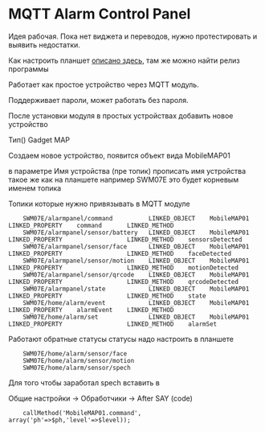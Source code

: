 # MQTT Alarm Control Panel

Идея рабочая. Пока нет виджета и переводов, нужно протестировать и выявить недостатки.

Как настроить планшет [описано здесь](https://github.com/thanksmister/android-mqtt-alarm-panel#mqtt-alarm-panel-for-home-automation-platforms), там же можно найти релиз программы

Работает как простое устройство через MQTT модуль.

Поддерживает пароли, может работать без пароля.

После установки модуля в простых устройствах добавить новое устройство  

Тип() Gadget MAP 

Создаем новое устройство, появится объект вида MobileMAP01 

в параметре Имя устройства (пре топик) прописать имя устройства такое же как на планшете например SWM07E
это будет корневым именем топика

Топики которые нужно привязывать в MQTT модуле

        SWM07E/alarmpanel/command          LINKED_OBJECT    MobileMAP01    LINKED_PROPERTY    command       LINKED_METHOD
        SWM07E/alarmpanel/sensor/battery   LINKED_OBJECT    MobileMAP01    LINKED_PROPERTY                  LINKED_METHOD    sensorsDetected
        SWM07E/alarmpanel/sensor/face      LINKED_OBJECT    MobileMAP01    LINKED_PROPERTY                  LINKED_METHOD    faceDetected
        SWM07E/alarmpanel/sensor/motion    LINKED_OBJECT    MobileMAP01    LINKED_PROPERTY                  LINKED_METHOD    motionDetected
        SWM07E/alarmpanel/sensor/qrcode    LINKED_OBJECT    MobileMAP01    LINKED_PROPERTY                  LINKED_METHOD    qrcodeDetected
        SWM07E/alarmpanel/state            LINKED_OBJECT    MobileMAP01    LINKED_PROPERTY                  LINKED_METHOD    state
        SWM07E/home/alarm/event            LINKED_OBJECT    MobileMAP01    LINKED_PROPERTY    alarmEvent    LINKED_METHOD
        SWM07E/home/alarm/set              LINKED_OBJECT    MobileMAP01    LINKED_PROPERTY                  LINKED_METHOD    alarmSet

Работают обратные статусы
статусы надо настроить в планшете

        SWM07E/home/alarm/sensor/face
        SWM07E/home/alarm/sensor/motion
        SWM07E/home/alarm/sensor/spech
        
Для того чтобы заработал spech вставить в   

Общие настройки -> Обработчики -> After SAY (code)

        callMethod('MobileMAP01.command', array('ph'=>$ph,'level'=>$level));


